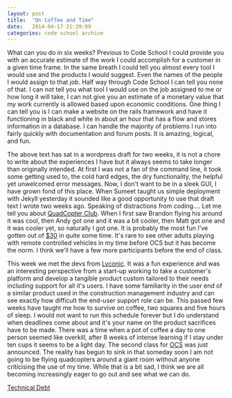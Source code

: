 ```yaml
---
layout: post
title:  "On Coffee and Time"
date:   2014-04-17 21:39:09
categories: code school archive
---
```


What can you do in six weeks? Previous to Code School I could provide you with an accurate estimate
of the work I could accomplish for a customer in a given time frame. In the same breath I could tell
you almost every tool I would use and the products I would suggest. Even the names of the people I
would assign to that job. Half way through Code School I can tell you none of that. I can not tell
you what tool I would use on the job assigned to me or how long it will take, I can not give you an
estimate of a monetary value that my work currently is allowed based upon economic conditions. One
thing I can tell you is I can make a website on the rails framework and have it functioning in black
and white in about an hour that has a flow and stores information in a database. I can handle the
majority of problems I run into fairly quickly with documentation and forum posts. It is amazing,
logical, and&nbsp;fun.

The above text has sat in a wordpress draft for two weeks, it is not a chore to write about the
experiences I have but it always seems to take longer than originally intended. At first I was not a
fan of the command line, it took some getting used to, the cold hard edges, the dry functionality,
the helpful yet unwelcomed error messages. Now, I don't want to be in a sleek GUI, I have grown fond
of this place. When Sumeet taught us simple deployment with Jekyll yesterday it sounded like a good
opportunity to use that draft text I wrote two weeks ago. Speaking of distractions from coding....
Let me tell you about <a href =
"http://project-ocs-wiki.herokuapp.com/articles/quad-copters">QuadCopter Club</a>. When I first saw
Brandon flying his around it was cool, then Andy got one and it was a bit cooler, then Matt got one
and it was cooler yet, so naturally I got one. It is probably the most fun I've gotten out of <a
href="http://www.amazon.com/Syma-Channel-2-4G-Quad-Copter/dp/B00906PKQ4"> $30</a> in quite some
time. It's rare to see other adults playing with remote controlled vehicles in my time before OCS
but it has become the norm. I think we'll have a few more participants before the end of&nbsp;class.

This week we met the devs from <a href="http://lyconic.com/">Lyconic</a>. It was a fun experience
and was an interesting perspective from a start-up working to take a customer's platform and develop
a tangible product custom tailored to their needs including support for all it's users. I have some
familiarity in the user end of a similar product used in the construction management industry and
can see exactly how difficult the end-user support role can be. This passed few weeks have taught me
how to survive on coffee, two squares and five hours of sleep. I would not want to run this schedule
forever but I do understand when deadlines come about and it's your name on the product sacrifices
have to be made. There was a time when a pot of coffee a day to one person seemed like overkill,
after 8 weeks of intense learning if I stay under ten cups it seems to be a light day. The second
class for <a href ="http://omahacodeschool.com">OCS</a> was just announced. The reality has begun to
sink in that someday soon I am not going to be flying quadcopters around a giant room without anyone
criticising the use of my time. While that is a bit sad, I think we are all becoming increasingly
eager to go out and see what we can&nbsp;do.

<a href ="http://marcgravell.blogspot.co.uk/2014/04/technical-debt-case-study-tags.html"> Technical
Debt</a>
